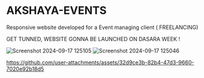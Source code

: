 # AKSHAYA-EVENTS
Responsive website developed for a Event managing client ( FREELANCING)

GET TUNNED, WEBSITE GONNA BE LAUNCHED ON DASARA WEEK !

![Screenshot 2024-09-17 125105](https://github.com/user-attachments/assets/19d2bcc8-a32e-4b6e-a03e-0263787dd0c3)
![Screenshot 2024-09-17 125046](https://github.com/user-attachments/assets/17de8f87-d3b9-4052-bf71-1284d6a240a3)



https://github.com/user-attachments/assets/32d9ce3b-82b4-47d3-9660-7020e92b18d5

